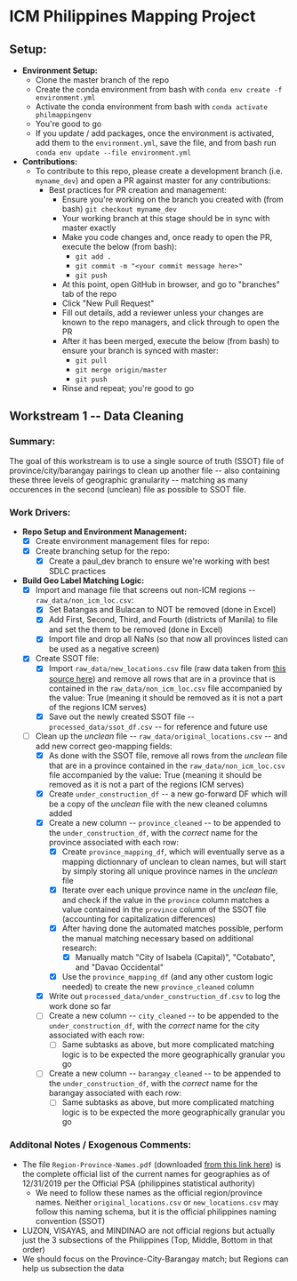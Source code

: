 # ICM Philippines Mapping Project

## Setup:
- **Environment Setup:**
    - Clone the master branch of the repo
    - Create the conda environment from bash with `conda env create -f environment.yml`
    - Activate the conda environment from bash with `conda activate philmappingenv`
    - You're good to go
    - If you update / add packages, once the environment is activated, add them to the `environment.yml`, save the file, and from bash run `conda env update --file environment.yml`
- **Contributions:**
    - To contribute to this repo, please create a development branch (i.e. `myname_dev`) and open a PR against master for any contributions:
        - Best practices for PR creation and management:
            - Ensure you're working on the branch you created with (from bash) `git checkout myname_dev`
            - Your working branch at this stage should be in sync with master exactly
            - Make you code changes and, once ready to open the PR, execute the below (from bash):
                - `git add .`
                - `git commit -m "<your commit message here>"`
                - `git push`
            - At this point, open GitHub in browser, and go to "branches" tab of the repo
            - Click "New Pull Request"
            - Fill out details, add a reviewer unless your changes are known to the repo managers, and click through to open the PR
            - After it has been merged, execute the below (from bash) to ensure your branch is synced with master:
                - `git pull`
                - `git merge origin/master`
                - `git push`
            - Rinse and repeat; you're good to go

## Workstream 1 -- Data Cleaning

### Summary: 
The goal of this workstream is to use a single source of truth (SSOT) file of province/city/barangay pairings to clean up another file -- also containing these three levels of geographic granularity -- matching as many occurences in the second (unclean) file as possible to SSOT file.

### Work Drivers:
- **Repo Setup and Environment Management:**
    - [x] Create environment management files for repo:
    - [x] Create branching setup for the repo:
        - [x] Create a paul_dev branch to ensure we're working with best SDLC practices
- **Build Geo Label Matching Logic:**
    - [x] Import and manage file that screens out non-ICM regions -- `raw_data/non_icm_loc.csv`:
        - [x] Set Batangas and Bulacan to NOT be removed (done in Excel)
        - [x] Add First, Second, Third, and Fourth (districts of Manila) to file and set the them to be removed (done in Excel)
        - [x] Import file and drop all NaNs (so that now all provinces listed can be used as a negative screen)
    - [x] Create SSOT file:
        - [x] Import `raw_data/new_locations.csv` file (raw data taken from [this source here](https://gadm.org/download_country_v3.html)) and remove all rows that are in a province that is contained in the `raw_data/non_icm_loc.csv` file accompanied by the value: True (meaning it should be removed as it is not a part of the regions ICM serves)
        - [x] Save out the newly created SSOT file -- `processed_data/ssot_df.csv` -- for reference and future use
    - [ ] Clean up the *unclean* file --  `raw_data/original_locations.csv` -- and add new correct geo-mapping fields:
        - [x] As done with the SSOT file, remove all rows from the *unclean* file that are in a province contained in the `raw_data/non_icm_loc.csv` file accompanied by the value: True (meaning it should be removed as it is not a part of the regions ICM serves)
        - [x] Create `under_construction_df` -- a new go-forward DF which will be a copy of the *unclean* file with the new cleaned columns added
        - [x] Create a new column -- `province_cleaned` -- to be appended to the `under_construction_df`, with the *correct* name for the province associated with each row:
            - [x] Create `province_mapping_df`, which will eventually serve as a mapping dictionnary of unclean to clean names, but will start by simply storing all unique province names in the *unclean* file
            - [x] Iterate over each unique province name in the *unclean* file, and check if the value in the `province` column matches a value contained in the `province` column of the SSOT file (accounting for capitalization differences)
            - [x] After having done the automated matches possible, perform the manual matching necessary based on additional research:
                - [x] Manually match "City of Isabela (Capital)", "Cotabato", and "Davao Occidental"
            - [x] Use the `province_mapping_df` (and any other custom logic needed) to create the new `province_cleaned` column
        - [x] Write out `processed_data/under_construction_df.csv` to log the work done so far
        - [ ] Create a new column -- `city_cleaned` -- to be appended to the `under_construction_df`, with the *correct* name for the city associated with each row:
            - [ ] Same subtasks as above, but more complicated matching logic is to be expected the more geographically granular you go
        - [ ] Create a new column -- `barangay_cleaned` -- to be appended to the `under_construction_df`, with the *correct* name for the barangay associated with each row:
            - [ ] Same subtasks as above, but more complicated matching logic is to be expected the more geographically granular you go

### Additonal Notes / Exogenous Comments:
- The file `Region-Province-Names.pdf` (downloaded [from this link here](https://psa.gov.ph/classification/psgc/)) is the complete official list of the current names for geographies as of 12/31/2019 per the Official PSA (philippines statistical authority)
    - We need to follow these names as the official region/province names. Neither `original_locations.csv` or `new_locations.csv` may follow this naming schema, but it is the official philippines naming convention (SSOT)
- LUZON, VISAYAS, and MINDINAO are not official regions but actually just the 3 subsections of the Philippines (Top, Middle, Bottom in that order)
- We should focus on the Province-City-Barangay match; but Regions can help us subsection the data